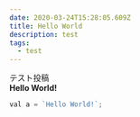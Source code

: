 ```yaml
---
date: 2020-03-24T15:28:05.609Z
title: Hello World
description: test
tags:
  - test
---
```

テスト投稿  
**Hello World!**

```javascript
val a = `Hello World!`;
```
